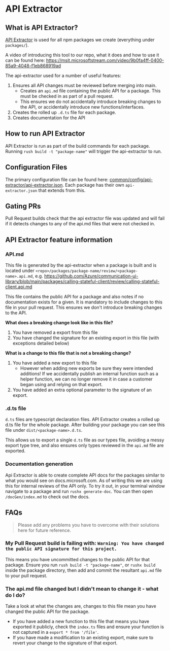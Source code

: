 # API Extractor

## What is API Extractor?

[API Extractor](https://api-extractor.com/) is used for all npm packages we create (everything under `packages/`).

A video of introducing this tool to our repo, what it does and how to use it can be found here: <https://msit.microsoftstream.com/video/9b0fa4ff-0400-85a9-4048-f1eb868919ad>

The api-extractor used for a number of useful features:

1. Ensures all API changes must be reviewed before merging into main.
    * Creates an `api.md` file containing the public API for a package. This must be checked in as part of a pull request.
    * This ensures we do not accidentally introduce breaking changes to the API, or accidentally introduce new functions/interfaces.
1. Creates the rolled up `.d.ts` file for each package.
1. Creates documentation for the API

## How to run API Extractor

API Extractor is run as part of the build commands for each package. Running `rush build -t "package-name"` will trigger the api-extractor to run.

## Configuration Files

The primary configuration file can be found here: [common/config/api-extractor/api-extractor.json](https://github.com/Azure/communication-ui-library/blob/main/common/config/api-extractor/api-extractor.json). Each package has their own `api-extractor.json` that extends from this.

## Gating PRs

Pull Request builds check that the api extractor file was updated and will fail if it detects changes to any of the api.md files that were not checked in.

## API Extractor feature information

### API.md

This file is generated by the api-extractor when a package is built and is located under `<repo>/packages/package-name/review/<package-name>.api.md`, e.g. <https://github.com/Azure/communication-ui-library/blob/main/packages/calling-stateful-client/review/calling-stateful-client.api.md>

This file contains the public API for a package and also notes if no documentation exists for a given. It is mandatory to include changes to this file in your pull request. This ensures we don't introduce breaking changes to the API.

**What does a breaking change look like in this file?**

1. You have removed a export from this file
1. You have changed the signature for an existing export in this file (with exceptions detailed below)

**What is a change to this file that is not a breaking change?**

1. You have added a new export to this file
    * However when adding new exports be sure they were intended additions! If we accidentally publish an internal function such as a helper function, we can no longer remove it in case a customer began using and relying on that export.
1. You have added an extra optional parameter to the signature of an export.

### .d.ts file

`d.ts` files are typescript declaration files. API Extractor creates a rolled up d.ts file for the whole package. After building your package you can see this file under `dist/<package-name>.d.ts`.

This allows us to export a single `d.ts` file as our types file, avoiding a messy export type tree, and also ensures only types reviewed in the `api.md` file are exported.

### Documentation generation

Api Extractor is able to create complete API docs for the packages similar to what you would see on docs.microsoft.com. As of writing this we are using this for internal reviews of the API only. To try it out, in your terminal window navigate to a package and run `rushx generate-doc`. You can then open `/docGen/index.md` to check out the docs.

## FAQs

> Please add any problems you have to overcome with their solutions here for future reference.

### My Pull Request build is failing with: `Warning: You have changed the public API signature for this project.`

This means you have uncommitted changes to the public API for that package. Ensure you run `rush build -t "package-name"`, or `rushx build` inside the package directory, then add and commit the resultant `api.md` file to your pull request.

### The api.md file changed but I didn't mean to change it - what do I do?

Take a look at what the changes are, changes to this file mean you have changed the public API for the package.

* If you have added a new function to this file that means you have exported it publicly, check the `index.ts` files and ensure your function is not captured in a `export * from '/file'`.
* If you have made a modification to an existing export, make sure to revert your change to the signature of that export.
